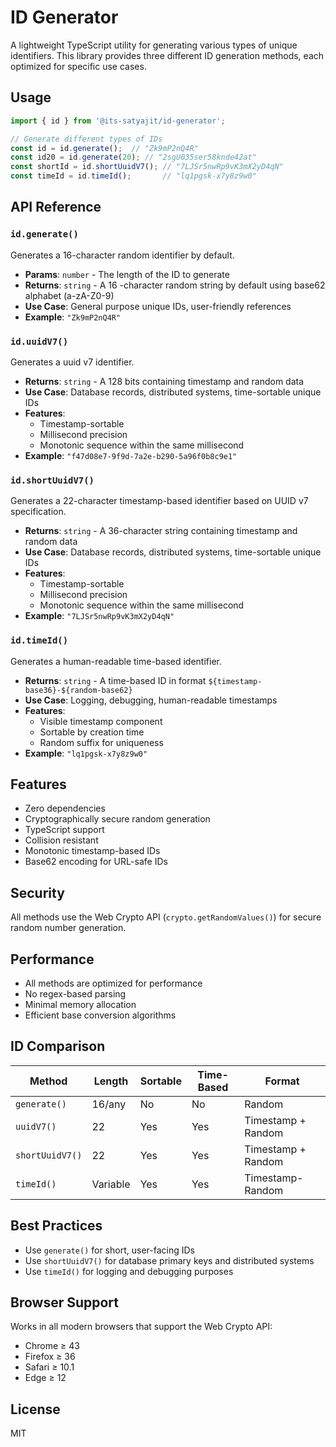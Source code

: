 # ID Generator

A lightweight TypeScript utility for generating various types of unique identifiers. This library provides three different ID generation methods, each optimized for specific use cases.


## Usage

```typescript
import { id } from '@its-satyajit/id-generator';

// Generate different types of IDs
const id = id.generate();  // "Zk9mP2nQ4R"
const id20 = id.generate(20); // "2sgU035ser58knde42at"           
const shortId = id.shortUuidV7(); // "7LJSr5nwRp9vK3mX2yD4qN"
const timeId = id.timeId();       // "lq1pgsk-x7y8z9w0"
```

## API Reference

### `id.generate()`

Generates a 16-character random identifier by default.

- **Params**: `number` - The length of the ID to generate
- **Returns**: `string` - A 16  -character random string by default using base62 alphabet (a-zA-Z0-9)
- **Use Case**: General purpose unique IDs, user-friendly references
- **Example**: `"Zk9mP2nQ4R"`

### `id.uuidV7()`

Generates a uuid v7 identifier.

- **Returns**: `string` -  A 128 bits containing timestamp and random data
- **Use Case**: Database records, distributed systems, time-sortable unique IDs
- **Features**:
  - Timestamp-sortable
  - Millisecond precision
  - Monotonic sequence within the same millisecond
- **Example**: `"f47d08e7-9f9d-7a2e-b290-5a96f0b8c9e1"`
### `id.shortUuidV7()`

Generates a 22-character timestamp-based identifier based on UUID v7 specification.

- **Returns**: `string` - A   36-character string containing timestamp and random data
- **Use Case**: Database records, distributed systems, time-sortable unique IDs
- **Features**:
  - Timestamp-sortable
  - Millisecond precision
  - Monotonic sequence within the same millisecond
- **Example**: `"7LJSr5nwRp9vK3mX2yD4qN"`

### `id.timeId()`

Generates a human-readable time-based identifier.

- **Returns**: `string` - A time-based ID in format `${timestamp-base36}-${random-base62}`
- **Use Case**: Logging, debugging, human-readable timestamps
- **Features**:
  - Visible timestamp component
  - Sortable by creation time
  - Random suffix for uniqueness
- **Example**: `"lq1pgsk-x7y8z9w0"`

## Features

- Zero dependencies
- Cryptographically secure random generation
- TypeScript support
- Collision resistant
- Monotonic timestamp-based IDs
- Base62 encoding for URL-safe IDs

## Security

All methods use the Web Crypto API (`crypto.getRandomValues()`) for secure random number generation.

## Performance

- All methods are optimized for performance
- No regex-based parsing
- Minimal memory allocation
- Efficient base conversion algorithms

## ID Comparison

| Method | Length | Sortable | Time-Based | Format |
|--------|---------|-----------|------------|---------|
| `generate()` | 16/any | No | No | Random |
| `uuidV7()` | 22 | Yes | Yes | Timestamp + Random |
| `shortUuidV7()` | 22 | Yes | Yes | Timestamp + Random |
| `timeId()` | Variable | Yes | Yes | Timestamp-Random |

## Best Practices

- Use `generate()` for short, user-facing IDs
- Use `shortUuidV7()` for database primary keys and distributed systems
- Use `timeId()` for logging and debugging purposes

## Browser Support


Works in all modern browsers that support the Web Crypto API:
- Chrome ≥ 43
- Firefox ≥ 36
- Safari ≥ 10.1
- Edge ≥ 12

## License

MIT
